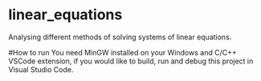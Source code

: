 # linear_equations
Analysing different methods of solving systems of linear equations.


#How to run
You need MinGW installed on your Windows and C/C++ VSCode extension, 
if you would like to build, run and debug this project in Visual Studio Code.
